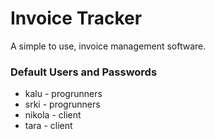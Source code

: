 # Invoice Tracker
A simple to use, invoice management software.

### Default Users and Passwords
* kalu - progrunners
* srki - progrunners
* nikola - client
* tara - client